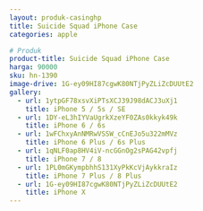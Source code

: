 ```yaml
---
layout: produk-casinghp
title: Suicide Squad iPhone Case
categories: apple

# Produk
product-title: Suicide Squad iPhone Case
harga: 90000
sku: hn-1390
image-drive: 1G-ey09HI87cgwK80NTjPyZLiZcDUUtE2
gallery:
  - url: 1ytpGF78xsvXiPTsXCJ39J98dACJ3uXj1
    title: iPhone 5 / 5s / SE
  - url: 1DY-eL3hIYVaUgrkXzeYF0ZAs0kkyk49k
    title: iPhone 6 / 6s
  - url: 1wFChxyAnNMRwVSSW_cCnEJo5u322mMVz
    title: iPhone 6 Plus / 6s Plus
  - url: 1qNLF0ap8HV4iV-ncGGnOg2sPAG42vpfj
    title: iPhone 7 / 8
  - url: 1PL0mGKympbhhS131XyPkKcVjAykkraIz
    title: iPhone 7 Plus / 8 Plus
  - url: 1G-ey09HI87cgwK80NTjPyZLiZcDUUtE2
    title: iPhone X
---
```


